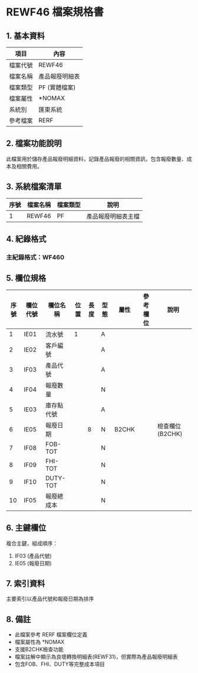 # REWF46 檔案規格書

## 1. 基本資料

| 項目 | 內容 |
|------|------|
| 檔案代號 | REWF46 |
| 檔案名稱 | 產品報廢明細表 |
| 檔案類型 | PF (實體檔案) |
| 檔案屬性 | *NOMAX |
| 系統別 | 匯東系統 |
| 參考檔案 | RERF |

## 2. 檔案功能說明

此檔案用於儲存產品報廢明細資料，記錄產品報廢的相關資訊，包含報廢數量、成本及相關費用。

## 3. 系統檔案清單

| 序號 | 檔案名稱 | 檔案類型 | 說明 |
|------|----------|----------|------|
| 1 | REWF46 | PF | 產品報廢明細表主檔 |

## 4. 紀錄格式

### 主紀錄格式：WF460

## 5. 欄位規格

| 序號 | 欄位代號 | 欄位名稱 | 位置 | 長度 | 型態 | 屬性 | 參考欄位 | 說明 |
|------|----------|----------|------|------|------|------|----------|------|
| 1 | IE01 | 流水號 | 1 | | A | | | |
| 2 | IE02 | 客戶編號 | | | A | | | |
| 3 | IF03 | 產品代號 | | | A | | | |
| 4 | IF04 | 報廢數量 | | | N | | | |
| 5 | IE03 | 庫存點代號 | | | A | | | |
| 6 | IE05 | 報廢日期 | | 8 | N | B2CHK | | 檢查欄位(B2CHK) |
| 7 | IF08 | FOB-TOT | | | N | | | |
| 8 | IF09 | FHI-TOT | | | N | | | |
| 9 | IF10 | DUTY-TOT | | | N | | | |
| 10 | IF05 | 報廢總成本 | | | N | | | |

## 6. 主鍵欄位

複合主鍵，組成順序：
1. IF03 (產品代號)
2. IE05 (報廢日期)

## 7. 索引資料

主要索引以產品代號和報廢日期為排序

## 8. 備註

- 此檔案參考 RERF 檔案欄位定義
- 檔案屬性為 *NOMAX
- 支援B2CHK檢查功能
- 檔案註解中顯示為良壞轉換明細表(REWF31)，但實際為產品報廢明細表
- 包含FOB、FHI、DUTY等完整成本項目 